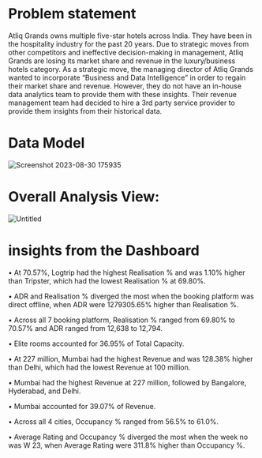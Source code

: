 # Problem statement
Atliq Grands owns multiple five-star hotels across India. They have been in the hospitality industry for the past 20 years. Due to strategic moves from other competitors and ineffective decision-making in management, Atliq Grands are losing its market share and revenue in the luxury/business hotels category. As a strategic move, the managing director of Atliq Grands wanted to incorporate “Business and Data Intelligence” in order to regain their market share and revenue. However, they do not have an in-house data analytics team to provide them with these insights.
Their revenue management team had decided to hire a 3rd party service provider to provide them insights from their historical data.

# Data Model
![Screenshot 2023-08-30 175935](https://github.com/YogitaSalokhe/Hospitality-Analysis/assets/143188442/9e418c5d-efee-44a6-a77d-a220a6d47b06)

# Overall Analysis View:
![Untitled](https://github.com/YogitaSalokhe/Hospitality-Analysis/assets/143188442/e1ef12d3-3a24-47a1-8793-c921d255f064)

# insights from the Dashboard

•	At 70.57%, Logtrip had the highest Realisation % and was 1.10% higher than Tripster, which had the lowest Realisation % at 69.80%.

•	ADR and Realisation % diverged the most when the booking platform was direct offline, when ADR were 1279305.65% higher than Realisation %.

•	Across all 7 booking platform, Realisation % ranged from 69.80% to 70.57% and ADR ranged from 12,638 to 12,794.

•	Elite rooms accounted for 36.95% of Total Capacity.

•	At 227 million, Mumbai had the highest Revenue and was 128.38% higher than Delhi, which had the lowest Revenue at 100 million.

•	Mumbai had the highest Revenue at 227 million, followed by Bangalore, Hyderabad, and Delhi.

•	Mumbai accounted for 39.07% of Revenue.

•	Across all 4 cities, Occupancy % ranged from 56.5% to 61.0%.

•	Average Rating and Occupancy % diverged the most when the week no was W 23, when Average Rating were 311.8% higher than Occupancy %.

